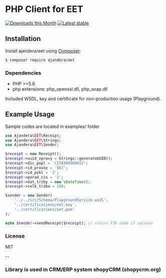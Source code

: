 # PHP Client for EET

[![Downloads this Month](https://img.shields.io/packagist/dm/ajandera/eet.svg)](https://packagist.org/packages/ajandera/eet)
[![Latest stable](https://img.shields.io/packagist/v/ajandera/eet.svg)](https://packagist.org/packages/ajander/eet)

## Installation
Install ajandera/eet using  [Composer](http://getcomposer.org/):

```sh
$ composer require ajandera/eet
```

### Dependencies
- PHP >=5.6
- php extensions: php_openssl.dll, php_soap.dll

Included WSDL, key and certificate for non-production usage (Playground).

## Example Usage
Sample codes are located in examples/ folder

```php
use Ajandera\EET\Receipt;
use Ajandera\EET\Strings;
use Ajandera\EET\Sender;

$receipt = new Receipt();
$receipt->uuid_zpravy = Strings::generateUUID();
$receipt->dic_popl = 'CZ78394560012';
$receipt->id_provoz = '567';
$receipt->id_pokl = '2';
$receipt->porad_cis = '1';
$receipt->dat_trzby = new \DateTime();
$receipt->celk_trzba = 100;

$sender = new Sender(
    '../../src/Schema/PlaygroundService.wsdl',
    '../certifications/eet.key',
    '../certifications/eet.pem'
);

echo $sender->sendReceipt($receipt); // return FIK code if success
```

### License
MIT

--  

### Library is used in CRM/ERP system shopyCRM (shopycrm.org)

